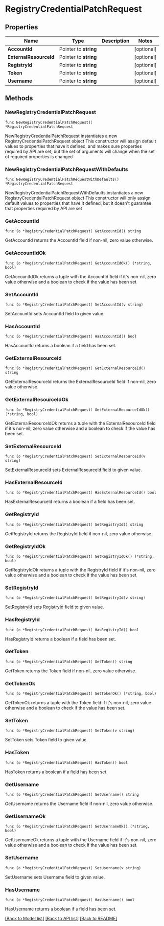 # RegistryCredentialPatchRequest

## Properties

Name | Type | Description | Notes
------------ | ------------- | ------------- | -------------
**AccountId** | Pointer to **string** |  | [optional] 
**ExternalResourceId** | Pointer to **string** |  | [optional] 
**RegistryId** | Pointer to **string** |  | [optional] 
**Token** | Pointer to **string** |  | [optional] 
**Username** | Pointer to **string** |  | [optional] 

## Methods

### NewRegistryCredentialPatchRequest

`func NewRegistryCredentialPatchRequest() *RegistryCredentialPatchRequest`

NewRegistryCredentialPatchRequest instantiates a new RegistryCredentialPatchRequest object
This constructor will assign default values to properties that have it defined,
and makes sure properties required by API are set, but the set of arguments
will change when the set of required properties is changed

### NewRegistryCredentialPatchRequestWithDefaults

`func NewRegistryCredentialPatchRequestWithDefaults() *RegistryCredentialPatchRequest`

NewRegistryCredentialPatchRequestWithDefaults instantiates a new RegistryCredentialPatchRequest object
This constructor will only assign default values to properties that have it defined,
but it doesn't guarantee that properties required by API are set

### GetAccountId

`func (o *RegistryCredentialPatchRequest) GetAccountId() string`

GetAccountId returns the AccountId field if non-nil, zero value otherwise.

### GetAccountIdOk

`func (o *RegistryCredentialPatchRequest) GetAccountIdOk() (*string, bool)`

GetAccountIdOk returns a tuple with the AccountId field if it's non-nil, zero value otherwise
and a boolean to check if the value has been set.

### SetAccountId

`func (o *RegistryCredentialPatchRequest) SetAccountId(v string)`

SetAccountId sets AccountId field to given value.

### HasAccountId

`func (o *RegistryCredentialPatchRequest) HasAccountId() bool`

HasAccountId returns a boolean if a field has been set.

### GetExternalResourceId

`func (o *RegistryCredentialPatchRequest) GetExternalResourceId() string`

GetExternalResourceId returns the ExternalResourceId field if non-nil, zero value otherwise.

### GetExternalResourceIdOk

`func (o *RegistryCredentialPatchRequest) GetExternalResourceIdOk() (*string, bool)`

GetExternalResourceIdOk returns a tuple with the ExternalResourceId field if it's non-nil, zero value otherwise
and a boolean to check if the value has been set.

### SetExternalResourceId

`func (o *RegistryCredentialPatchRequest) SetExternalResourceId(v string)`

SetExternalResourceId sets ExternalResourceId field to given value.

### HasExternalResourceId

`func (o *RegistryCredentialPatchRequest) HasExternalResourceId() bool`

HasExternalResourceId returns a boolean if a field has been set.

### GetRegistryId

`func (o *RegistryCredentialPatchRequest) GetRegistryId() string`

GetRegistryId returns the RegistryId field if non-nil, zero value otherwise.

### GetRegistryIdOk

`func (o *RegistryCredentialPatchRequest) GetRegistryIdOk() (*string, bool)`

GetRegistryIdOk returns a tuple with the RegistryId field if it's non-nil, zero value otherwise
and a boolean to check if the value has been set.

### SetRegistryId

`func (o *RegistryCredentialPatchRequest) SetRegistryId(v string)`

SetRegistryId sets RegistryId field to given value.

### HasRegistryId

`func (o *RegistryCredentialPatchRequest) HasRegistryId() bool`

HasRegistryId returns a boolean if a field has been set.

### GetToken

`func (o *RegistryCredentialPatchRequest) GetToken() string`

GetToken returns the Token field if non-nil, zero value otherwise.

### GetTokenOk

`func (o *RegistryCredentialPatchRequest) GetTokenOk() (*string, bool)`

GetTokenOk returns a tuple with the Token field if it's non-nil, zero value otherwise
and a boolean to check if the value has been set.

### SetToken

`func (o *RegistryCredentialPatchRequest) SetToken(v string)`

SetToken sets Token field to given value.

### HasToken

`func (o *RegistryCredentialPatchRequest) HasToken() bool`

HasToken returns a boolean if a field has been set.

### GetUsername

`func (o *RegistryCredentialPatchRequest) GetUsername() string`

GetUsername returns the Username field if non-nil, zero value otherwise.

### GetUsernameOk

`func (o *RegistryCredentialPatchRequest) GetUsernameOk() (*string, bool)`

GetUsernameOk returns a tuple with the Username field if it's non-nil, zero value otherwise
and a boolean to check if the value has been set.

### SetUsername

`func (o *RegistryCredentialPatchRequest) SetUsername(v string)`

SetUsername sets Username field to given value.

### HasUsername

`func (o *RegistryCredentialPatchRequest) HasUsername() bool`

HasUsername returns a boolean if a field has been set.


[[Back to Model list]](../README.md#documentation-for-models) [[Back to API list]](../README.md#documentation-for-api-endpoints) [[Back to README]](../README.md)


